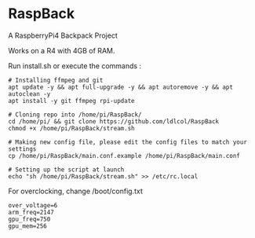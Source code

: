 # RaspBack
A RaspberryPi4 Backpack Project

Works on a R4 with 4GB of RAM.

Run install.sh or execute the commands :
```
# Installing ffmpeg and git
apt update -y && apt full-upgrade -y && apt autoremove -y && apt autoclean -y
apt install -y git ffmpeg rpi-update

# Cloning repo into /home/pi/RaspBack/
cd /home/pi/ && git clone https://github.com/ldlcol/RaspBack
chmod +x /home/pi/RaspBack/stream.sh

# Making new config file, please edit the config files to match your settings
cp /home/pi/RaspBack/main.conf.example /home/pi/RaspBack/main.conf

# Setting up the script at launch
echo "sh /home/pi/RaspBack/stream.sh" >> /etc/rc.local
```

For overclocking, change /boot/config.txt
```
over_voltage=6
arm_freq=2147
gpu_freq=750
gpu_mem=256
```
